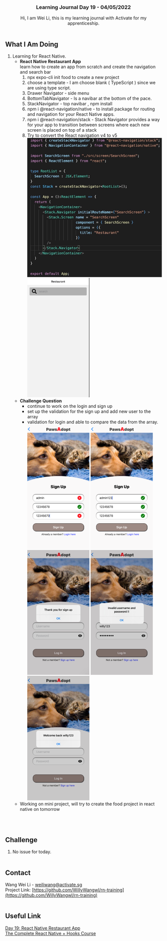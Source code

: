 <br />
<div align="center">

  <h3 align="center">Learning Journal Day 19 - 04/05/2022</h3>

  <p align="center">
    Hi, I am Wei Li, this is my learning journal with Activate for my apprenticeship. 
    <br /><br />
  </p>
</div>

<!-- What I Am Doing -->

## What I Am Doing

<oL>
  <li>    
    Learning for React Native.
    <ul>
        <li>
            <b>React Native Restaurant App</b> <br />
            learn how to create an app from scratch and create the navigation and search bar
             <ol>
                <li>npx expo-cli init food to create a new project</li>
                <li>choose a template - I am choose blank ( TypeScript ) since we are using type script.</li>
                <li>Drawer Navigator - side menu</li>
                <li>BottomTabNavigator - Is a navibar at the bottom of the pace.</li>
                <li>StackNavigator - top navibar , npm install </li>
                <li>npm i @react-navigation/native - to install package for routing and navigation for your React Native apps.</li>
                <li>npm i @react-navigation/stack - Stack Navigator provides a way for your app to transition between screens where each new screen is placed on top of a stack</li>
                <li>Try to convert the React navigation v4 to v5 </li>
                <img src="../img/04May/1.jpg" width="500"/><br />
                <img src="../img/04May/2.jpg" width="200"/><br />
            </ol>
        </li>
        <li>
            <b>Challenge Question</b> <br />
            <ul>
                <li>continue to work on the login and sign up </li>
                <li>set up the validation for the sign up and add new user to the array</li>
                <li>validation for login and able to compare the data from the array.</li>
                <img src="../img/04May/3.png" width="200"/>
                <img src="../img/04May/4.png" width="200"/>
                <img src="../img/04May/5.jpg" width="200"/>
                <img src="../img/04May/6.jpg" width="200"/>
                <img src="../img/04May/7.png" width="200"/>
            </ul>
        </li>
        <li>Working on mini project, will try to create the food project in react native on tomorrow </li>
    </ul>
    </li>

</ol>
<br /><br />

<!-- Challenge -->

## Challenge

1. No issue for today.
   <br />
   <br />

<!-- CONTACT -->

## Contact

Wang Wei Li - weiliwang@activate.sg<br />
Project Link: [https://github.com/WillyWangwl/rn-training](https://github.com/WillyWangwl/rn-training)
<br /><br />

<!-- Useful Link -->

## Useful Link

[Day 19: React Native Restaurant App](https://docs.google.com/document/d/1ORNCdknTltMnjBT9kYS7be3WTNDc6PXMe0r93LIa5JE/edit#heading=h.sjc7nb6il2di)<br />
[The Complete React Native + Hooks Course](https://www.udemy.com/course/the-complete-react-native-and-redux-course/learn/lecture/15707010#overview)<br />
